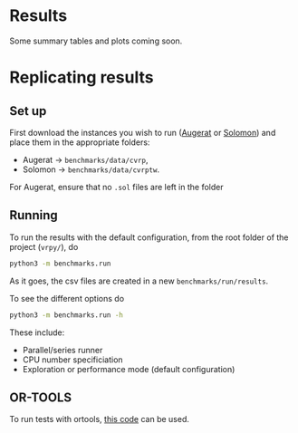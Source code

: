 # Results

Some summary tables and plots coming soon.

# Replicating results

## Set up

First download the instances you wish to run ([Augerat]() or [Solomon]()) and place them in the
appropriate folders:
 - Augerat -> `benchmarks/data/cvrp`,
 - Solomon -> `benchmarks/data/cvrptw`.

For Augerat, ensure that no `.sol` files are left in the folder

## Running

To run the results with the default configuration, from the root folder of the project (`vrpy/`), do

```bash
python3 -m benchmarks.run
```
As it goes, the csv files are created in a new `benchmarks/run/results`.

To see the different options do

```bash
python3 -m benchmarks.run -h
```

These include:
 - Parallel/series runner
 - CPU number specificiation
 - Exploration or performance mode (default configuration)

## OR-TOOLS

To run tests with ortools, [this code](https://github.com/Kuifje02/ortools) can be used.
